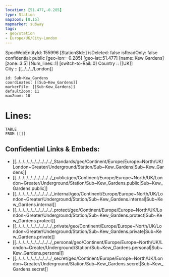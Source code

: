 ```yaml
---
location: [51.477,-0.285] 
type: Station 
mapzoom: [8,15] 
mapmarker: subway 
tags:
- geo/station
- Europe/UK/City~London
---
```

SpocWebEntityId: 155996
[StationSId::] 
isDeleted: false
isReadOnly: false
confidential: public
[geo-lon::-0.285] 
[geo-lat::51.477] 
[name::Kew Gardens] 
[zone::3.5] 
[Num_lines::1] 
[switch-to-Rail::0] 
Country :: [[UK]]  
City :: [[../../../London]]  


```leaflet
id: Sub~Kew_Gardens
coordinates: [[Sub~Kew_Gardens]] 
markerFile: [[Sub~Kew_Gardens]] 
defaultZoom: 11 
maxZoom: 18
```


# Lines: 
```dataview
TABLE 
FROM [[]] 
```

## Confidential Links & Embeds: 
- [[../../../../../../../../../_Standards/geo/Continent/Europe/Europe~North/UK/London~Greater/Underground/Station/Sub~Kew_Gardens|Sub~Kew_Gardens]] 
- [[../../../../../../../../../_public/geo/Continent/Europe/Europe~North/UK/London~Greater/Underground/Station/Sub~Kew_Gardens.public|Sub~Kew_Gardens.public]] 
- [[../../../../../../../../../_internal/geo/Continent/Europe/Europe~North/UK/London~Greater/Underground/Station/Sub~Kew_Gardens.internal|Sub~Kew_Gardens.internal]] 
- [[../../../../../../../../../_protect/geo/Continent/Europe/Europe~North/UK/London~Greater/Underground/Station/Sub~Kew_Gardens.protect|Sub~Kew_Gardens.protect]] 
- [[../../../../../../../../../_private/geo/Continent/Europe/Europe~North/UK/London~Greater/Underground/Station/Sub~Kew_Gardens.private|Sub~Kew_Gardens.private]] 
- [[../../../../../../../../../_personal/geo/Continent/Europe/Europe~North/UK/London~Greater/Underground/Station/Sub~Kew_Gardens.personal|Sub~Kew_Gardens.personal]] 
- [[../../../../../../../../../_secret/geo/Continent/Europe/Europe~North/UK/London~Greater/Underground/Station/Sub~Kew_Gardens.secret|Sub~Kew_Gardens.secret]] 
